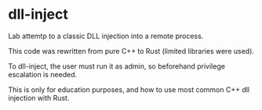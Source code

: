 # dll-inject


Lab attemtp to a classic DLL injection into a remote process.

This code was rewritten from pure C++ to Rust (limited libraries were used).

To dll-inject, the user must run it as admin, so beforehand privilege escalation is needed.

This is only for education purposes, and how to use most common C++ dll injection with Rust.